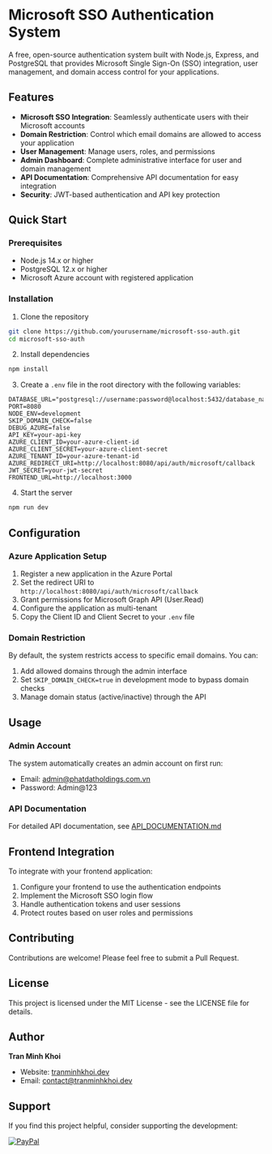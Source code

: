 # Microsoft SSO Authentication System

A free, open-source authentication system built with Node.js, Express, and PostgreSQL that provides Microsoft Single Sign-On (SSO) integration, user management, and domain access control for your applications.

## Features

- **Microsoft SSO Integration**: Seamlessly authenticate users with their Microsoft accounts
- **Domain Restriction**: Control which email domains are allowed to access your application
- **User Management**: Manage users, roles, and permissions
- **Admin Dashboard**: Complete administrative interface for user and domain management
- **API Documentation**: Comprehensive API documentation for easy integration
- **Security**: JWT-based authentication and API key protection

## Quick Start

### Prerequisites

- Node.js 14.x or higher
- PostgreSQL 12.x or higher
- Microsoft Azure account with registered application

### Installation

1. Clone the repository
```bash
git clone https://github.com/yourusername/microsoft-sso-auth.git
cd microsoft-sso-auth
```

2. Install dependencies
```bash
npm install
```

3. Create a `.env` file in the root directory with the following variables:
```
DATABASE_URL="postgresql://username:password@localhost:5432/database_name"
PORT=8080
NODE_ENV=development
SKIP_DOMAIN_CHECK=false
DEBUG_AZURE=false
API_KEY=your-api-key
AZURE_CLIENT_ID=your-azure-client-id
AZURE_CLIENT_SECRET=your-azure-client-secret
AZURE_TENANT_ID=your-azure-tenant-id
AZURE_REDIRECT_URI=http://localhost:8080/api/auth/microsoft/callback
JWT_SECRET=your-jwt-secret
FRONTEND_URL=http://localhost:3000
```

4. Start the server
```bash
npm run dev
```

## Configuration

### Azure Application Setup

1. Register a new application in the Azure Portal
2. Set the redirect URI to `http://localhost:8080/api/auth/microsoft/callback`
3. Grant permissions for Microsoft Graph API (User.Read)
4. Configure the application as multi-tenant
5. Copy the Client ID and Client Secret to your `.env` file

### Domain Restriction

By default, the system restricts access to specific email domains. You can:

1. Add allowed domains through the admin interface
2. Set `SKIP_DOMAIN_CHECK=true` in development mode to bypass domain checks
3. Manage domain status (active/inactive) through the API

## Usage

### Admin Account

The system automatically creates an admin account on first run:
- Email: admin@phatdatholdings.com.vn
- Password: Admin@123

### API Documentation

For detailed API documentation, see [API_DOCUMENTATION.md](API_DOCUMENTATION.md)

## Frontend Integration

To integrate with your frontend application:

1. Configure your frontend to use the authentication endpoints
2. Implement the Microsoft SSO login flow
3. Handle authentication tokens and user sessions
4. Protect routes based on user roles and permissions

## Contributing

Contributions are welcome! Please feel free to submit a Pull Request.

## License

This project is licensed under the MIT License - see the LICENSE file for details.

## Author

**Tran Minh Khoi**
- Website: [tranminhkhoi.dev](https://tranminhkhoi.dev)
- Email: [contact@tranminhkhoi.dev](mailto:contact@tranminhkhoi.dev)

## Support

If you find this project helpful, consider supporting the development:

[![PayPal](https://img.shields.io/badge/PayPal-00457C?style=for-the-badge&logo=paypal&logoColor=white)](https://paypal.me/win070802) 
